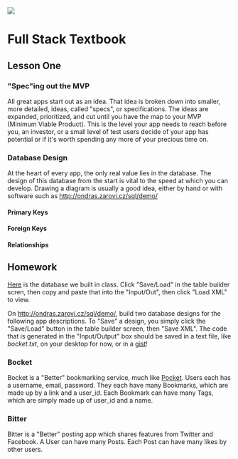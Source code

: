 ![](http://static1.squarespace.com/static/538f3fcde4b05c5fecc7a40e/t/538f48a4e4b00d94e8c253b3/1453396632576/?format=400w)
# Full Stack Textbook
## Lesson One

### "Spec"ing out the MVP
All great apps start out as an idea. That idea is broken down into smaller, more detailed, ideas, called "specs", or specifications. The ideas are expanded, prioritized, and cut until you have the map to your MVP (Minimum Viable Product). This is the level your app needs to reach before you, an investor, or a small level of test users decide of your app has potential or if it's worth spending any more of your precious time on.

### Database Design
At the heart of every app, the only real value lies in the database. The design of this database from the start is vital to the speed at which you can develop. Drawing a diagram is usually a good idea, either by hand or with software such as http://ondras.zarovi.cz/sql/demo/

#### Primary Keys
#### Foreign Keys
#### Relationships

## Homework
[Here](https://gist.githubusercontent.com/mistakevin/7152054fcdf022e73e71/raw/3e58a4121da0e15c61bc879dabcf633fae3869f8/breddit.xml) is the database we built in class. Click "Save/Load" in the table builder scren, then copy and paste that into the "Input/Out", then click "Load XML" to view.

On http://ondras.zarovi.cz/sql/demo/, build two database designs for the following app descriptions. To "Save" a design, you simply click the "Save/Load" button in the table builder screen, then "Save XML". The code that is generated in the "Input/Output" box should be saved in a text file, like _bocket.txt_, on your desktop for now, or in a [gist](https://gist.github.com/)! 

### Bocket
Bocket is a "Better" bookmarking service, much like [Pocket](getpocket.com). Users each has a username, email, password. They each have many Bookmarks, which are made up by a link and a user_id. Each Bookmark can have many Tags, which are simply made up of user_id and a name.

### Bitter
Bitter is a "Better" posting app which shares features from Twitter and Facebook. A User can have many Posts. Each Post can have many likes by other users.

